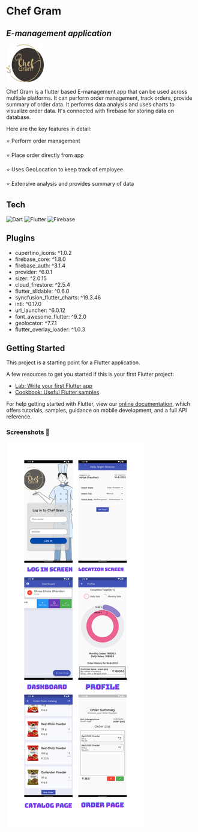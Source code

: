 # Chef Gram
## _E-management application_

<img src="images/logoPng.png" width="100px" height="100px"/>

Chef Gram is a flutter based E-management app that can be used across multiple platforms. It can perform order management, track orders, provide summary of order data. It performs data analysis and uses charts to visualize order data. It's connected with firebase for storing data on database.  

Here are the key features in detail:

⭐ Perform order management

⭐ Place order directly from app

⭐ Uses GeoLocation to keep track of employee

⭐ Extensive analysis and provides summary of data

## Tech

![Dart](https://img.shields.io/badge/dart-%230175C2.svg?style=for-the-badge&logo=dart&logoColor=white)
![Flutter](https://img.shields.io/badge/Flutter-%2302569B.svg?style=for-the-badge&logo=Flutter&logoColor=white)
![Firebase](https://img.shields.io/badge/firebase-%23039BE5.svg?style=for-the-badge&logo=firebase)

## Plugins
  - cupertino_icons: ^1.0.2
  - firebase_core: ^1.8.0
  - firebase_auth: ^3.1.4
  - provider: ^6.0.1
  - sizer: ^2.0.15
  - cloud_firestore: ^2.5.4
  - flutter_slidable: ^0.6.0
  - syncfusion_flutter_charts: ^19.3.46
  - intl: ^0.17.0
  - url_launcher: ^6.0.12
  - font_awesome_flutter: ^9.2.0
  - geolocator: ^7.7.1
  - flutter_overlay_loader: ^1.0.3
  
## Getting Started

This project is a starting point for a Flutter application.

A few resources to get you started if this is your first Flutter project:

- [Lab: Write your first Flutter app](https://flutter.dev/docs/get-started/codelab)
- [Cookbook: Useful Flutter samples](https://flutter.dev/docs/cookbook)

For help getting started with Flutter, view our
[online documentation](https://flutter.dev/docs), which offers tutorials,
samples, guidance on mobile development, and a full API reference.

### Screenshots 📱
![](images/AppScreenshots.png)
